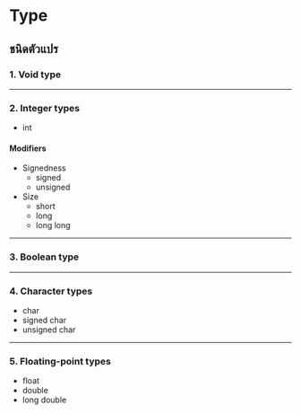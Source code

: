 # Type

## ชนิดตัวแปร
### 1. Void type
---
### 2. Integer types
- int
#### Modifiers
- Signedness
    - signed
    - unsigned
- Size
    - short
    - long
    - long long

---
### 3. Boolean type
---
### 4. Character types
- char
- signed char
- unsigned char
---
### 5. Floating-point types
- float
- double
- long double
